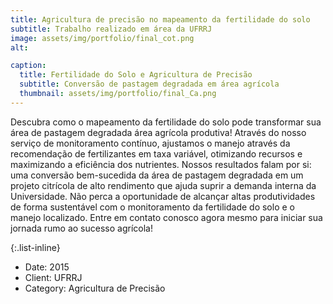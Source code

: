 ```yaml
---
title: Agricultura de precisão no mapeamento da fertilidade do solo
subtitle: Trabalho realizado em área da UFRRJ
image: assets/img/portfolio/final_cot.png
alt: 

caption:
  title: Fertilidade do Solo e Agricultura de Precisão
  subtitle: Conversão de pastagem degradada em área agrícola
  thumbnail: assets/img/portfolio/final_Ca.png
---
```

Descubra como o mapeamento da fertilidade do solo pode transformar sua área de pastagem degradada área agrícola produtiva! Através do nosso serviço de monitoramento contínuo, ajustamos o manejo através da recomendação de fertilizantes em taxa variável, otimizando recursos e maximizando a eficiência dos nutrientes. Nossos resultados falam por si: uma conversão bem-sucedida da área de pastagem degradada em um projeto citrícola de alto rendimento que ajuda suprir a demanda interna da Universidade. Não perca a oportunidade de alcançar altas produtividades de forma sustentável com o monitoramento da fertilidade do solo e o manejo localizado. Entre em contato conosco agora mesmo para iniciar sua jornada rumo ao sucesso agrícola!

{:.list-inline}

- Date: 2015
- Client: UFRRJ
- Category: Agricultura de Precisão

